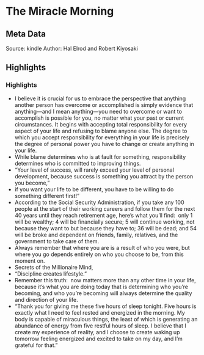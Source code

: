 # The Miracle Morning

## Meta Data

Source:  kindle 
Author: Hal Elrod and Robert Kiyosaki

## Highlights

### Highlights

- I believe it is crucial for us to embrace the perspective that anything another person has overcome or accomplished is simply evidence that anything—and I mean anything—you need to overcome or want to accomplish is possible for you, no matter what your past or current circumstances. It begins with accepting total responsibility for every aspect of your life and refusing to blame anyone else. The degree to which you accept responsibility for everything in your life is precisely the degree of personal power you have to change or create anything in your life.
- While blame determines who is at fault for something, responsibility determines who is committed to improving things.
- “Your level of success, will rarely exceed your level of personal development, because success is something you attract by the person you become,”
- if you want your life to be different, you have to be willing to do something different first!”
- According to the Social Security Administration, if you take any 100 people at the start of their working careers and follow them for the next 40 years until they reach retirement age, here’s what you’ll find:  only 1 will be wealthy; 4 will be financially secure; 5 will continue working, not because they want to but because they have to; 36 will be dead; and 54 will be broke and dependent on friends, family, relatives, and the government to take care of them.
- Always remember that where you are is a result of who you were, but where you go depends entirely on who you choose to be, from this moment on.
- Secrets of the Millionaire Mind,
- “Discipline creates lifestyle.”
- Remember this truth:  now matters more than any other time in your life, because it’s what you are doing today that is determining who you’re becoming, and who you’re becoming will always determine the quality and direction of your life.
- “Thank you for giving me these five hours of sleep tonight. Five hours is exactly what I need to feel rested and energized in the morning. My body is capable of miraculous things, the least of which is generating an abundance of energy from five restful hours of sleep. I believe that I create my experience of reality, and I choose to create waking up tomorrow feeling energized and excited to take on my day, and I’m grateful for that.”
